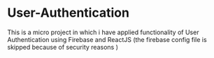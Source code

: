 # User-Authentication
This is a micro project in which i have applied functionality of User Authentication using Firebase and ReactJS (the firebase config file is skipped because of security reasons )  
